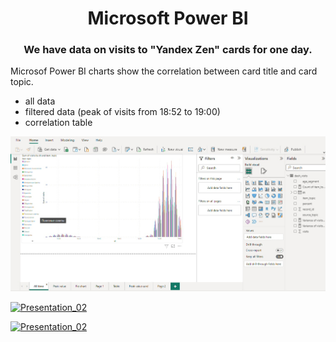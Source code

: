 <h1 align="center">Microsoft Power BI</h1>
<h3 align="center">We have data on visits to "Yandex Zen" cards for one day.
</h3>

Microsof Power BI charts show the correlation between card title and card topic.

- all data
- filtered data (peak of visits from 18:52 to 19:00)
- correlation table

[![Presentation_01](https://github.com/aegorovspb/yandex_data_analyst_projects_eng/blob/main/power_bi/power_bi_ipg/Image01.jpg)](https://github.com/aegorovspb/)

[![Presentation_02](https://github.com/aegorovspb/yandex_data_analyst_projects_eng/blob/main/power_bi/power_bi_ipg/Image02.ipg)](https://github.com/aegorovspb/)

[![Presentation_02](https://github.com/aegorovspb/yandex_data_analyst_projects_eng/blob/main/power_bi/power_bi_ipg/Image03.ipg)](https://github.com/aegorovspb/)

 



